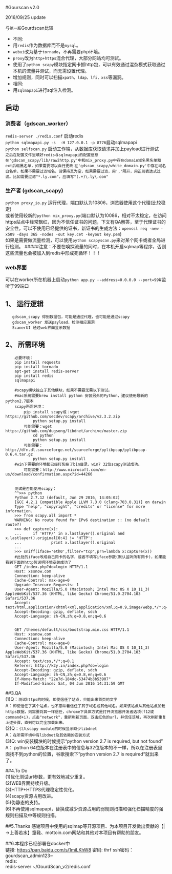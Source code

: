#Gourscan v2.0

2016/09/25 update

与`第一版`Gourdscan比较

- 不同:
 - 用`redis`作为数据库而不是`mysql`。
 - `webui`改为基于`tornado`，不再需要php环境。
 - `proxy`改为`http+https`混合代理，大部分网站均可测试。
 - 使用了`python scapy`模块指定网卡抓http包，可以有效通过混杂模式获取通过本机的流量并测试，而无需设置代理。
 - 增加规则，同时可以扫描`xpath，ldap，lfi，xss`等漏洞。
- 相同: 
 - 用`sqlmapapi`进行sql注入检测。

## 启动
### 消费者（gdscan_worker）
`redis-server ./redis.conf` 启动redis  
`python sqlmapapi.py -s  -H 127.0.0.1 -p 8776`启动sqlmapapi  
`python selfscan.py` 启动工作端，从数据库获取请求并加上payload进行测试  
`之后在配置文件里填好redis与sqlmapapi的配置信息`
`在'gdscan_scapy/lib/raw2http.py'中和mix_proxy.py中存在domain域名黑名单和ext后缀黑名单，如果需要可以自行更改`
`在'gdscan_scapy/white_domain.py'中存在域名白名单，如果不需要过滤域名，请保持其为空，如果需要过滤，用','隔开，用正则表达式过滤。比如需要过滤"*.ly.com"，应填写"(.+)\.ly\.com"`

### 生产者 (gdscan_scapy)
`python proxy_io.py` 运行代理，端口默认为10806，浏览器使用这个代理(比较稳定)  
或者使用较新的`python mix_proxy.py`(端口默认为10086，相对不太稳定，在访问https站点中经常飘红，因为不信任证书的问题，下文有QA解答，至于代理证书的安全性，可以不使用已经提供的证书，新证书的生成方法：`openssl req -new -x509 -days 365 -nodes -out key.cet -keyout key.pem`)  
如果是需要做流量检测，可以使用`python scapyscan.py`来对某个网卡或者全局进行检测。
#####注意：不要在嗅探流量的同时，在本机开启sqlmap等程序，否则这些流量也会被加入到redis中形成死循环！！！

### web界面
可以在worker所在机器上启动`python app.py --address=0.0.0.0 --port=99`#监听于99端口  


## 1、 运行逻辑
```
   gdscan_scapy 得到数据包，可能是通过代理，也可能是通过scapy
   gdscan_worker 发送payload，检测相应漏洞
   ScanerUI 通过web界面显示数据
```

## 2、 所需环境
```
    必要环境：
    pip install requests
    pip install tornado
    apt-get install redis-server
    pip install redis
    sqlmapapi
```
```
    #scapy模块独立于其他模块，如果不需要无需以下测试。
    #mac系统需要brew install python 安装另外的Python，建议使用最新的python2.7版本
    scapy所需环境：
        pip install scapy或：wget https://github.com/secdev/scapy/archive/v2.3.2.zip
            python setup.py install 
        可能需要：wget https://github.com/dugsong/libdnet/archive/master.zip
            cd python
            python setup.py install 
        可能需要：http://dfn.dl.sourceforge.net/sourceforge/pylibpcap/pylibpcap-0.6.4.tar.gz
            python setup.py install  
    #win下需要的环境都已经打包在了bin目录，win7 32位scapy测试成功。
        可能需要：http://www.microsoft.com/en-us/download/confirmation.aspx?id=44266
        

    测试是否能使用scapy：
    ^^>>> python
    Python 2.7.12 (default, Jun 29 2016, 14:05:02)
    [GCC 4.2.1 Compatible Apple LLVM 7.3.0 (clang-703.0.31)] on darwin
    Type "help", "copyright", "credits" or "license" for more information.
    >>> from scapy.all import *
    WARNING: No route found for IPv6 destination :: (no default route?)
    >>> def capture(x):
    ...     if 'HTTP/' in x.lastlayer().original and x.lastlayer().original[0:4] != 'HTTP':
    ...             print x.lastlayer().original
    ...
    >>> sniff(iface='eth0',filter="tcp",prn=lambda x:capture(x))
    #此处的iface改成自己网卡的名字，或者不填写iface参数(默认监听所有网卡)，如果能看到下面的http包说明环境安装成功了
    GET /index.php?do=login HTTP/1.1
    Host: xssnow.com
    Connection: keep-alive
    Cache-Control: max-age=0
    Upgrade-Insecure-Requests: 1
    User-Agent: Mozilla/5.0 (Macintosh; Intel Mac OS X 10_11_3) AppleWebKit/537.36 (KHTML, like Gecko) Chrome/51.0.2704.103 Safari/537.36
    Accept: text/html,application/xhtml+xml,application/xml;q=0.9,image/webp,*/*;q=0.8
    Accept-Encoding: gzip, deflate, sdch
    Accept-Language: zh-CN,zh;q=0.8,en;q=0.6
    
    
    GET /themes/default/css/bootstrap.min.css HTTP/1.1
    Host: xssnow.com
    Connection: keep-alive
    Cache-Control: max-age=0
    User-Agent: Mozilla/5.0 (Macintosh; Intel Mac OS X 10_11_3) AppleWebKit/537.36 (KHTML, like Gecko) Chrome/51.0.2704.103 Safari/537.36
    Accept: text/css,*/*;q=0.1
    Referer: http://k2y.in/index.php?do=login
    Accept-Encoding: gzip, deflate, sdch
    Accept-Language: zh-CN,zh;q=0.8,en;q=0.6
    If-None-Match: "22e7d-184dc-53474b3b53907"
    If-Modified-Since: Sat, 04 Jun 2016 14:31:59 GMT
```

##3.QA  
(1)Q：`测试https的时候，即使信任了站点，只能出来首页的文字`  
   A：`即使信任了某个站点，也不意味着信任了其子域名或其他域名，如果该站点从其他站点加载https数据，则需要将其一样信任，chrome下具体方式是打开浏览器开发者选项(f12或command+i)，点击"network"，重新刷新页面，双击红色的url，并信任该域，再次刷新重复上述步骤，直到可以完全加载出来。`  
(2)Q：`引入scapy module的时候显示缺少libdnet`  
   A：`在所需环境中有libdnet及其依赖的安装方式`  
(3)Q: win安装模块的时候提示“python version 2.7 is required, but not found”
   A： python 64位版本在注册表中的信息与32位版本的不一样，所以在注册表里面找不到python的位置，谷歌搜索下”python version 2.7 is required“就出来了。  
  
##4.To Do  
(1)优化测试url参数，更有效地减少重复。  
(2)WEB界面持续升级。  
(3)HTTP+HTTPS代理稳定性优化。  
(4)scapy资源占用改进。  
(5)伪静态的支持。  
(6)不再使用sqlmapapi，替换成减少资源占用的弱规则扫描和强化扫描精度的强规则扫描及中等规则扫描。  

##5.Thanks
感谢项目中使用的sqlmap等开源项目、为本项目开发做出贡献的【|→上善若水】童鞋、mottoin.com网站和其他对本项目有帮助的朋友。   


##6.本程序已经部署在docker中  
链接: https://pan.baidu.com/s/1miLKhW8 密码: thrf
ssh密码：    
gourdscan_admin123~  
redis:  
redis-server ~/GourdScan_v2/redis.conf  